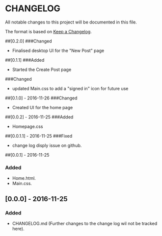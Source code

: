 # CHANGELOG

All notable changes to this project will be documented in this file.

The format is based on [Keep a Changelog](http://keepachangelog.com/).

##[0.2.0]
###Changed
- Finalised desktop UI for the "New Post" page

##[0.1.1]
###Added
- Started the Create Post page

###Changed
- updated Main.css to add a "signed in" icon for future use

##[0.1.0] - 2016-11-26
###Changed
- Created UI for the home page

##[0.0.2] - 2016-11-25
###Added
- Homepage.css  

##[0.0.1.1] - 2016-11-25
###Fixed
- change log disply issue on github.  

##[0.0.1] - 2016-11-25
### Added
- Home.html.  
- Main.css.  

## [0.0.0] - 2016-11-25
### Added
- CHANGELOG.md (Further changes to the change log wil not be tracked here).